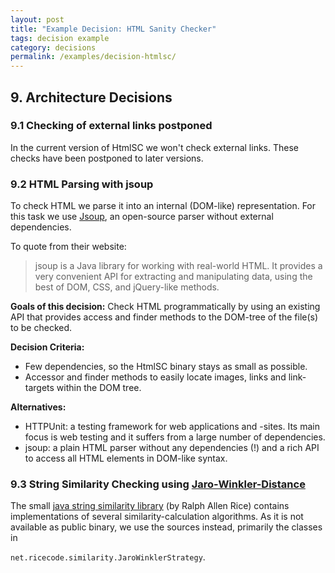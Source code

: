 ```yaml
---
layout: post
title: "Example Decision: HTML Sanity Checker"
tags: decision example 
category: decisions
permalink: /examples/decision-htmlsc/
---
```


<p></p>


## 9. Architecture Decisions


### 9.1 Checking of external links postponed
In the current version of HtmlSC we won't check external links.
These checks have been postponed to later versions.



### 9.2 HTML Parsing with jsoup
To check HTML we parse it into an internal (DOM-like) representation.
For this task we use <a target="_blank" rel="noopener noreferrer nofollow" href="https://jsoup.org">Jsoup</a>, an open-source parser without
external dependencies.

To quote from their website:


>jsoup is a Java library for working with real-world HTML.
>It provides a very convenient API for extracting and manipulating data,
>using the best of DOM, CSS, and jQuery-like methods.


**Goals of this decision:**
Check HTML programmatically by using an existing API that provides access and finder
methods to the DOM-tree of the file(s) to be checked.

**Decision Criteria:**

* Few dependencies, so the HtmlSC binary stays as small as possible.
* Accessor and finder methods to easily locate images, links and link-targets within the DOM tree.

**Alternatives:**

* HTTPUnit: a testing framework for web applications and -sites. Its main focus is web testing and it suffers from a large number of dependencies.
* jsoup: a plain HTML parser without any dependencies (!) and a rich API to access all HTML elements in DOM-like syntax.


### 9.3 String Similarity Checking using <a class="headerlink" target="_blank" rel="noopener noreferrer nofollow" href="https://wikipedia.org/wiki/Jaro%E2%80%93Winkler_distance">Jaro-Winkler-Distance</a>

The small <a target="_blank" rel="noopener noreferrer nofollow" href="https://github.com/rrice/java-string-similarity">java string similarity library</a>
(by Ralph Allen Rice) contains implementations of several similarity-calculation algorithms.
As it is not available as public binary, we use the sources instead, primarily the classes in  

`net.ricecode.similarity.JaroWinklerStrategy`.
